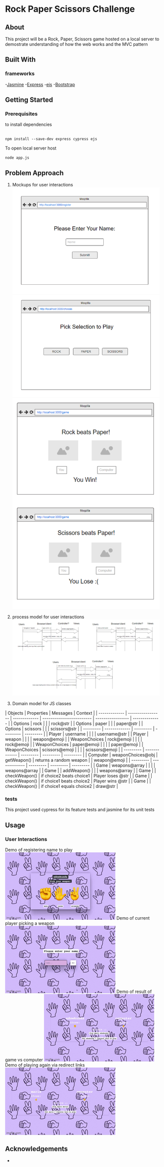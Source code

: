 # Rock Paper Scissors Challenge

## About

This project will be a Rock, Paper, Scissors game hosted on a local server to demostrate understanding of how the web works and the MVC pattern

## Built With

### frameworks

-[Jasmine](https://github.com/twbs/bootstrap) -[Express](http://expressjs.com/) -[ejs](https://ejs.co/#install) -[Bootstrap](https://github.com/twbs/bootstrap)

## Getting Started

### Prerequisites

to install dependencies

```

npm install --save-dev express cypress ejs

```

To open local server host

```
node app.js
```

## Problem Approach

1. Mockups for user interactions
   ![register view](public/media/pages-view-register.png)
   ![choices view](public/media/pages-views-choices.png)
   ![game view](public/media/pages-views-game.png)

2. process model for user interactions
   ![process model](public/media/process_model.png)

3. Domain model for JS classes

| Objects       | Properties        | Messages      | Context                   |
| ------------- | ----------------- | ------------- | ------------------------- | ----------------- | -------------- |
| Options       | rock              |               |                           | rock@str          |
| Options       | paper             |               |                           | paper@str         |
| Options       | scissors          |               |                           | scissors@str      |
| ---------     | -------------     | ---------     | ---------                 | ---------         |
| Player        | username          |               |                           |                   | username@str   |
| Player        | weapon            |               |                           |                   | weapon@emoji   |
| WeaponChoices | rock@emoji        |               |                           |                   | rock@emoji     |
| WeaponChoices | paper@emoji       |               |                           |                   | paper@emoji    |
| WeaponChoices | scissors@emoji    |               |                           |                   | scissors@emoji |
| ---------     | -------------     | ---------     | ---------                 | ---------         |
| Computer      | weaponChoices@obj | getWeapon()   | returns a random weapon   |                   | weapon@emoji   |
| ---------     | -------------     | ---------     | ---------                 | ---------         |
| Game          | weapons@array     |               |                           |                   | weapons@array  |
| Game          |                   | addWeapon()   |                           |                   | weapons@array  |
| Game          |                   | checkWeapon() | if choice2 beats choice1  | Player loses @str |
| Game          |                   | checkWeapon() | if choice1 beats choice2  | Player wins @str  |
| Game          |                   | checkWeapon() | if choice1 equals choice2 | draw@str          |

### tests

This project used cypress for its feature tests and jasmine for its unit tests

## Usage

### User Interactions

Demo of registering name to play
![gif of registering name for game](public/media/register.gif)
Demo of current player picking a weapon  
![gif of  rock paper scissors choices](public/media/choose.gif)
Demo of result of game vs computer
![gif of  result vs computer](public/media/result.gif)
Demo of playing again via redirect links
![gif of  redirects](public/media/playAgain.gif)

## Acknowledgements

-
